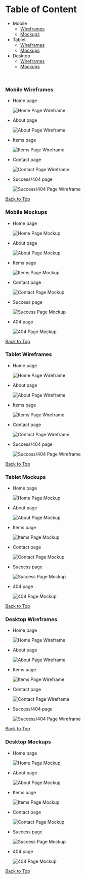 # Table of Content

- Mobile
    - [Wireframes](#mobile-wireframes)
    - [Mockups](#mobile-mockups)
- Tablet
    - [Wireframes](#tablet-wireframes)
    - [Mockups](#tablet-mockups)
- Desktop
    - [Wireframes](#desktop-wireframes)
    - [Mockups](#desktop-mockups)

<br>

### Mobile Wireframes

- Home page

    ![Home Page Wireframe](wireframes/mobile/home.png)

- About page

    ![About Page Wireframe](wireframes/mobile/about.png)

- Items page

    ![Items Page Wireframe](wireframes/mobile/items.png)

- Contact page

    ![Contact Page Wireframe](wireframes/mobile/contact.png)

- Success/404 page

    ![Success/404 Page Wireframe](wireframes/mobile/success+error.png)

[Back to Top](#table-of-content)

### Mobile Mockups

- Home page

    ![Home Page Mockup](mockups/mobile/home.png)

- About page

    ![About Page Mockup](mockups/mobile/about.png)

- Items page

    ![Items Page Mockup](mockups/mobile/items.png)

- Contact page

    ![Contact Page Mockup](mockups/mobile/contact.png)

- Success page

    ![Success Page Mockup](mockups/mobile/success.png)

- 404 page

    ![404 Page Mockup](mockups/mobile/error.png)

[Back to Top](#table-of-content)

### Tablet Wireframes

- Home page

    ![Home Page Wireframe](wireframes/tablet/home.png)

- About page

    ![About Page Wireframe](wireframes/tablet/about.png)

- Items page

    ![Items Page Wireframe](wireframes/tablet/items.png)

- Contact page

    ![Contact Page Wireframe](wireframes/tablet/contact.png)

- Success/404 page

    ![Success/404 Page Wireframe](wireframes/tablet/success+error.png)

[Back to Top](#table-of-content)

### Tablet Mockups

- Home page

    ![Home Page Mockup](mockups/tablet/home.png)

- About page

    ![About Page Mockup](mockups/tablet/about.png)

- Items page

    ![Items Page Mockup](mockups/tablet/items.png)

- Contact page

    ![Contact Page Mockup](mockups/tablet/contact.png)

- Success page

    ![Success Page Mockup](mockups/tablet/success.png)

- 404 page

    ![404 Page Mockup](mockups/tablet/error.png)

[Back to Top](#table-of-content)

### Desktop Wireframes

- Home page

    ![Home Page Wireframe](wireframes/desktop/home.png)

- About page

    ![About Page Wireframe](wireframes/desktop/about.png)

- Items page

    ![Items Page Wireframe](wireframes/desktop/items.png)

- Contact page

    ![Contact Page Wireframe](wireframes/desktop/contact.png)

- Success/404 page

    ![Success/404 Page Wireframe](wireframes/desktop/success+error.png)

[Back to Top](#table-of-content)

### Desktop Mockups

- Home page

    ![Home Page Mockup](mockups/desktop/home.png)

- About page

    ![About Page Mockup](mockups/desktop/about.png)

- Items page

    ![Items Page Mockup](mockups/desktop/items.png)

- Contact page

    ![Contact Page Mockup](mockups/desktop/contact.png)

- Success page

    ![Success Page Mockup](mockups/desktop/success.png)

- 404 page

    ![404 Page Mockup](mockups/desktop/error.png)

[Back to Top](#table-of-content)